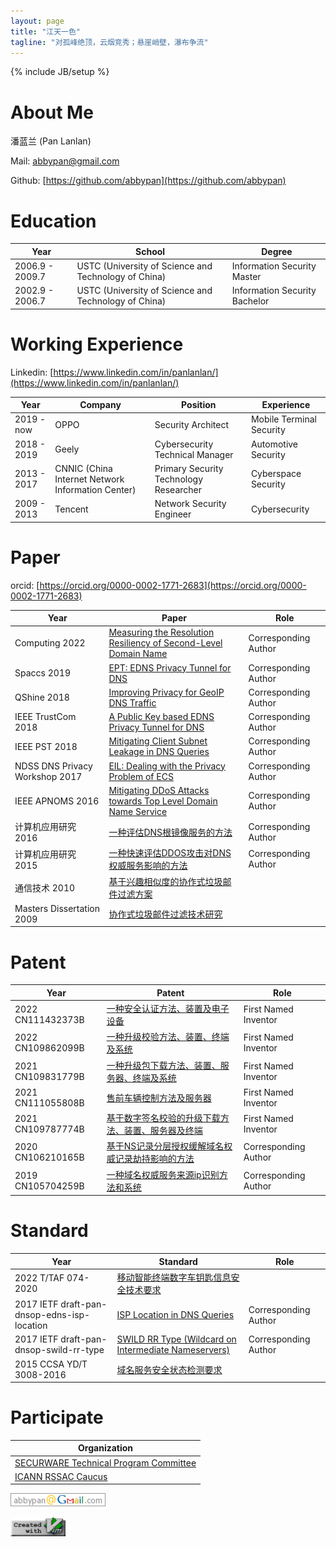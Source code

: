 ```yaml
---
layout: page
title: "江天一色"
tagline: "对孤峰绝顶，云烟竞秀；悬崖峭壁，瀑布争流"
---
```

{% include JB/setup %}

# About Me

潘蓝兰 (Pan Lanlan)

Mail: abbypan@gmail.com

Github: [https://github.com/abbypan](https://github.com/abbypan)

# Education

| Year | School | Degree |
| ---- | ------ | ------ |
| 2006.9 - 2009.7 | USTC (University of Science and Technology of China) | Information Security  Master |
| 2002.9 - 2006.7 | USTC (University of Science and Technology of China) | Information Security  Bachelor |

# Working Experience

Linkedin: [https://www.linkedin.com/in/panlanlan/](https://www.linkedin.com/in/panlanlan/)

| Year | Company | Position | Experience |
| ---- | ------ | ------ | ---- |
| 2019 - now | OPPO | Security Architect | Mobile Terminal Security |
| 2018 - 2019 | Geely | Cybersecurity Technical Manager | Automotive Security |
| 2013 - 2017 | CNNIC (China Internet Network Information Center) | Primary Security Technology Researcher | Cyberspace Security |
| 2009 - 2013 | Tencent | Network Security Engineer | Cybersecurity |


# Paper

orcid: [https://orcid.org/0000-0002-1771-2683](https://orcid.org/0000-0002-1771-2683)

| Year | Paper | Role |
| ---- | ---- | ---- |
| Computing 2022 | [Measuring the Resolution Resiliency of Second-Level Domain Name](https://link.springer.com/chapter/10.1007/978-3-031-10467-1_45) | Corresponding Author |
| Spaccs 2019 | [EPT: EDNS Privacy Tunnel for DNS](https://link.springer.com/chapter/10.1007/978-3-030-24907-6_5) | Corresponding Author |
| QShine 2018 | [Improving Privacy for GeoIP DNS Traffic](https://eudl.eu/doi/10.1007/978-3-030-14413-5_1) | Corresponding Author |
| IEEE TrustCom 2018 | [A Public Key based EDNS Privacy Tunnel for DNS](https://ieeexplore.ieee.org/document/8456128/) | Corresponding Author |
| IEEE PST 2018 | [Mitigating Client Subnet Leakage in DNS Queries](https://ieeexplore.ieee.org/document/8514164/) | Corresponding Author |
| NDSS DNS Privacy Workshop 2017 | [EIL: Dealing with the Privacy Problem of ECS](https://dnsprivacy.org/ndss_dns_privacy_workshop/2017_ndss_dns_privacy_workshop/) | Corresponding Author |
| IEEE APNOMS 2016 | [Mitigating DDoS Attacks towards Top Level Domain Name Service](https://ieeexplore.ieee.org/document/7737252/) | Corresponding Author |
| 计算机应用研究 2016 |  [一种评估DNS根镜像服务的方法](http://www.arocmag.com/) | Corresponding Author |
| 计算机应用研究 2015 | [一种快速评估DDOS攻击对DNS权威服务影响的方法](http://www.arocmag.com/article/01-2015-11-060.html) | Corresponding Author |
| 通信技术 2010 | [基于兴趣相似度的协作式垃圾邮件过滤方案](https://r.cnki.net/kcms/detail/detail.aspx?filename=TXJS201002043&dbcode=CRJT_CJFD&dbname=CJFD2010&v=)
| Masters Dissertation 2009 | [协作式垃圾邮件过滤技术研究](https://t.cnki.net/kcms/detail?v=IAiCDjVhe6dsElFisRqkySpL_U3iOAgn7XA87f-fHLoh0cA1ngrxmA0ebS6wZ_LiCilvljWwpihvYyjupk1o_hTowrAu2cvI7kPoEwlHlUarWHpnAHl6bg==&uniplatform=NZKPT&language=gb) |

# Patent

| Year | Patent | Role |
| ---- | ------ | ---- |
| 2022 CN111432373B | [一种安全认证方法、装置及电子设备](https://patents.google.com/patent/CN111432373B) | First Named Inventor |
| 2022 CN109862099B | [一种升级校验方法、装置、终端及系统](https://patents.google.com/patent/CN109862099B) | First Named Inventor |
| 2021 CN109831779B | [一种升级包下载方法、装置、服务器、终端及系统](https://patents.google.com/patent/CN109831779B) | First Named Inventor |
| 2021 CN111055808B | [售前车辆控制方法及服务器](https://patents.google.com/patent/CN111055808B) | First Named Inventor |
| 2021 CN109787774B | [基于数字签名校验的升级下载方法、装置、服务器及终端](https://patents.google.com/patent/CN109787774B) | First Named Inventor |
| 2020 CN106210165B | [基于NS记录分层授权缓解域名权威记录劫持影响的方法](https://patents.google.com/patent/CN106210165B) | Corresponding Author |
| 2019 CN105704259B | [一种域名权威服务来源ip识别方法和系统](https://patents.google.com/patent/CN105704259B) | Corresponding Author |

# Standard

| Year | Standard | Role |
| ---- | -------- | ---- |
| 2022 T/TAF 074-2020 | [移动智能终端数字车钥匙信息安全技术要求](http://www.taf.net.cn/StdDetail.aspx?uid=6CEA6F66-1D7A-4D0B-B1EB-5CA2347B2C91&stdType=TAF) |
| 2017 IETF draft-pan-dnsop-edns-isp-location | [ISP Location in DNS Queries](https://datatracker.ietf.org/doc/draft-pan-dnsop-edns-isp-location/) | Corresponding Author |
| 2017 IETF draft-pan-dnsop-swild-rr-type | [SWILD RR Type (Wildcard on Intermediate Nameservers)](https://datatracker.ietf.org/doc/draft-pan-dnsop-swild-rr-type) | Corresponding Author |
| 2015 CCSA YD/T 3008-2016 | [域名服务安全状态检测要求](http://www.ccsa.org.cn/standardDetail?title=%E5%9F%9F%E5%90%8D%E6%9C%8D%E5%8A%A1%E5%AE%89%E5%85%A8%E7%8A%B6%E6%80%81%E6%A3%80%E6%B5%8B%E8%A6%81%E6%B1%82&standardNum=YD%2FT%203008-2016) |

# Participate

| Organization |
| ------------ |
| [SECURWARE Technical Program Committee](https://www.iaria.org/conferences2021/ComSECURWARE21.html) |
| [ICANN RSSAC Caucus](https://www.icann.org/groups/rssac-caucus) |


![Mail](assets/img/mail.png) 

![create with vim](assets/img/vim.png)
